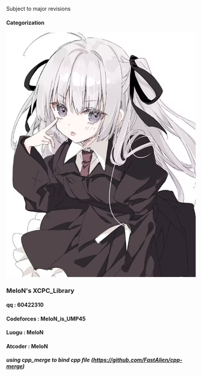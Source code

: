 Subject to major revisions

#### Categorization
![alt text](Z_some_tools/cover.jpg)
### MeIoN's XCPC_Library
#### qq : 60422310
#### Codeforces : MeIoN_is_UMP45
#### Luogu : MeIoN
#### Atcoder : MeIoN
##### using cpp_merge to bind cpp file (https://github.com/FastAlien/cpp-merge)
